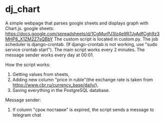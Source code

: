 # dj_chart
A simple webpage that parses google sheets and displays graph with Chart.js.
google sheets: https://docs.google.com/spreadsheets/d/1CgMurPJ3lz4e9R7JyAdfCgh9z3MHP8_X1ZM2Z7sQBbY
The custom script is located in custom.py.
The job scheduler is django-crontab. (If django-crontab is not working, use "sudo service crontab start"). 
The main script works every 2 minutes. The message sender works every day at 00:01.

How the script works:
1) Getting values from sheets,
2) Adding new column "price in ruble"(the exchange rate is taken from https://www.cbr.ru/currency_base/daily/),
3) Saving everything in the PostgreSQL database.

Message sender:
1) If column "срок поставки" is expired, the script sends a message to telegram chat
